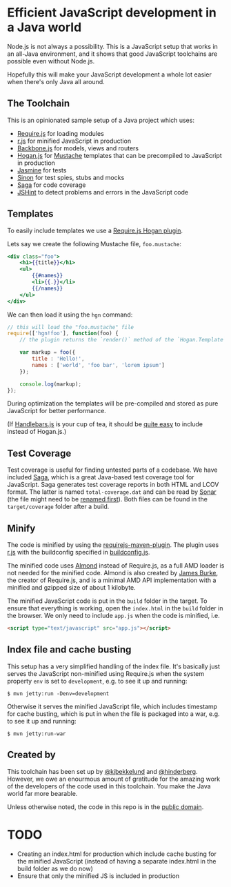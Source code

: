 Efficient JavaScript development in a Java world
================================================

Node.js is not always a possibility. This is a JavaScript setup that
works in an all-Java environment, and it shows that good JavaScript
toolchains are possible even without Node.js.

Hopefully this will make your JavaScript development a whole lot easier
when there's only Java all around.

The Toolchain
-------------

This is an opinionated sample setup of a Java project which uses:

* [Require.js](http://requirejs.org/) for loading modules
* [r.js](http://requirejs.org/docs/optimization.html) for minified
  JavaScript in production
* [Backbone.js](http://backbonejs.org) for models, views and routers
* [Hogan.js](http://twitter.github.com/hogan.js/) for
  [Mustache](http://mustache.github.com/) templates that can be
  precompiled to JavaScript in production
* [Jasmine](http://pivotal.github.com/jasmine/) for tests
* [Sinon](http://sinonjs.org) for test spies, stubs and mocks
* [Saga](http://timurstrekalov.github.com/saga/) for code coverage
* [JSHint](http://www.jshint.com/) to detect problems and errors in the
  JavaScript code

Templates
---------

To easily include templates we use a
[Require.js Hogan plugin](https://github.com/millermedeiros/requirejs-hogan-plugin). 

Lets say we create the following Mustache file, `foo.mustache`:

```mustache
<div class="foo">
    <h1>{{title}}</h1>
    <ul>
        {{#names}}
        <li>{{.}}</li>
        {{/names}}
    </ul>
</div>
```

We can then load it using the `hgn` command:

```javascript
// this will load the "foo.mustache" file
require(['hgn!foo'], function(foo) {
    // the plugin returns the `render()` method of the `Hogan.Template`

    var markup = foo({
        title : 'Hello!',
        names : ['world', 'foo bar', 'lorem ipsum']
    });

    console.log(markup);
});
```

During optimization the templates will be pre-compiled and stored as
pure JavaScript for better performance.

(If [Handlebars.js](http://handlebarsjs.com/) is your cup of tea, it
should be
[quite easy](https://github.com/SlexAxton/require-handlebars-plugin)
to include instead of Hogan.js.)

Test Coverage
-------------

Test coverage is useful for finding untested parts of a codebase. We
have included [Saga](http://timurstrekalov.github.com/saga/), which is a
great Java-based test coverage tool for JavaScript. Saga generates test
coverage reports in both HTML and LCOV format. The latter is named
`total-coverage.dat` and can be read by
[Sonar](http://www.sonarsource.org/) (the file might need to be
[renamed first](http://sonar.15.n6.nabble.com/JavaScript-Plugin-Code-Coverage-td5000746.html)).
Both files can be found in the `target/coverage` folder after a build.

Minify
------

The code is minified by using the
[requirejs-maven-plugin](https://github.com/mcheely/requirejs-maven-plugin).
The plugin uses [r.js](https://github.com/jrburke/r.js) with the 
buildconfig specified in
[buildconfig.js](https://github.com/kjbekkelund/js-java-setup/blob/master/src/main/config/buildconfig.js).

The minified code uses [Almond](https://github.com/jrburke/almond)
instead of Require.js, as a full AMD loader is not needed for the
minified code. Almond is also created by [James
Burke](https://github.com/jrburke), the creator of Require.js, and is a
minimal AMD API implementation with a minified and gzipped size of about
1 kilobyte.

The minified JavaScript code is put in the `build` folder in the target.
To ensure that everything is working, open the `index.html` in the
`build` folder in the browser. We only need to include `app.js` when the
code is minified, i.e.

```html
<script type="text/javascript" src="app.js"></script>
```

Index file and cache busting
----------------------------

This setup has a very simplified handling of the index file. It's
basically just serves the JavaScript non-minified using Require.js when
the system property `env` is set to `development`, e.g. to see it up and
running:

    $ mvn jetty:run -Denv=development

Otherwise it serves the minified JavaScript file, which includes
timestamp for cache busting, which is put in when the file is packaged
into a war, e.g. to see it up and running:

    $ mvn jetty:run-war

Created by
----------

This toolchain has been set up by [@kjbekkelund](http://kimjoar.net) and
[@hinderberg](http://hinderberg.no/). However, we owe an enourmous
amount of gratitude for the amazing work of the developers of the code
used in this toolchain. You make the Java world far more bearable.

Unless otherwise noted, the code in this repo is in the
[public domain](https://github.com/kjbekkelund/js-java-setup/blob/master/UNLICENSE).

TODO
====

* Creating an index.html for production which include cache busting for
  the minified JavaScript (instead of having a separate index.html in
  the build folder as we do now)
* Ensure that only the minified JS is included in production
